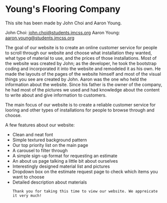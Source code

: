 # Young's Flooring Company
This site has been made by John Choi and Aaron Young. 

John Choi: john.choi@students.jmcss.org
Aaron Young: aaron.young@students.jmcss.org

The goal of our website is to create an online customer service for people to scroll through our website and choose what installation they wanted, what type of material to use, and the prices of those installations. Most of the website was created by John; as the developer, he took the bootstrap coding and incorporated it into the website and remodeled it as his own. He made the layouts of the pages of the website himself and most of the visual things you see are created by John. Aaron was the one who held the information about the website. Since his father is the owner of the company, he had most of the pictures we used and had knowledge about the content to write about and give information to customers.

The main focus of our website is to create a reliable customer service for looring and other types of installations for people to browse through and choose.

A few features about our website:
<ul>
    <li>Clean and neat font</li>
    <li>Simple textured background pattern</li>
    <li>Our top priority list on the main page</li>
    <li>A carousel to filter through</li>
    <li>A simple sign-up format for requesting an estimate</li>
    <li>An about us page talking a little bit about ourselves</li>
    <li>Interestingly designed material list and pictures</li>
    <li>Dropdown box on the estimate request page to check which items you want to choose</li>
    <li>Detailed description about materials</li>

    Thank you for taking this time to view our website. We appreicate it very much!